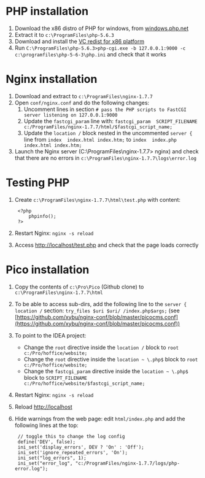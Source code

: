 # PHP installation

1. Download the x86 distro of PHP for windows, from [windows.php.net](http://windows.php.net/download/)
2. Extract it to `c:\ProgramFiles\php-5.6.3`
3. Download and install the [VC redist for x86 platform](http://www.microsoft.com/en-us/download/details.aspx?id=30679)
4. Run `C:\ProgramFiles\php-5.6.3>php-cgi.exe -b 127.0.0.1:9000 -c c:\programfiles\php-5-6-3\php.ini` and check that it works


# Nginx installation

1. Download and extract to `c:\ProgramFiles\nginx-1.7.7`
2. Open `conf/nginx.conf` and do the following changes:
    1. Uncomment lines in section `# pass the PHP scripts to FastCGI server listening on 127.0.0.1:9000`
    2. Update the `fastcgi_param` line with: `fastcgi_param  SCRIPT_FILENAME  c:/ProgramFiles/nginx-1.7.7/html/$fastcgi_script_name;`
    3. Update the `location /` block nested in the uncommented `server {` line from `index  index.html index.htm;` to `index  index.php index.html index.htm;`
3. Launch the Nginx server (C:\ProgramFiles\nginx-1.7.7> nginx) and check that there are no errors in `c:\ProgramFiles\nginx-1.7.7\logs\error.log`


# Testing PHP

1. Create `c:\ProgramFiles\nginx-1.7.7\html\test.php` with content:

        <?php
            phpinfo();
        ?>

3. Restart Nginx: `nginx -s reload`
4. Access [http://localhost/test.php](http://localhost/test.php) and check that the page loads correctly


# Pico installation

1. Copy the contents of `c:\Pro\Pico` (Github clone) to `c:\ProgramFiles\nginx-1.7.7\html`
2. To be able to access sub-dirs, add the following line to the `server { location /` section: `try_files $uri $uri/ /index.php$args;` (see [https://github.com/xybu/nginx-conf/blob/master/picocms.conf](https://github.com/xybu/nginx-conf/blob/master/picocms.conf))
3. To point to the IDEA project:
    * Change the `root` directive inside the `location /` block to `root   c:/Pro/hoffice/website;`
    * Change the `root` directive inside the `location ~ \.php$` block to `root           c:/Pro/hoffice/website;`
    * Change the `fastcgi_param` directive inside the `location ~ \.php$` block to `SCRIPT_FILENAME  c:/Pro/hoffice/website/$fastcgi_script_name;`
4. Restart Nginx: `nginx -s reload`
5. Reload [http://localhost](http://localhost)
6. Hide warnings from the web page: edit `html/index.php` and add the following lines at the top:

        // toggle this to change the log config
        define('DEV', false);
        ini_set('display_errors', DEV ? 'On' : 'Off');
        ini_set('ignore_repeated_errors', 'On');
        ini_set("log_errors", 1);
        ini_set("error_log", "c:/ProgramFiles/nginx-1.7.7/logs/php-error.log");
